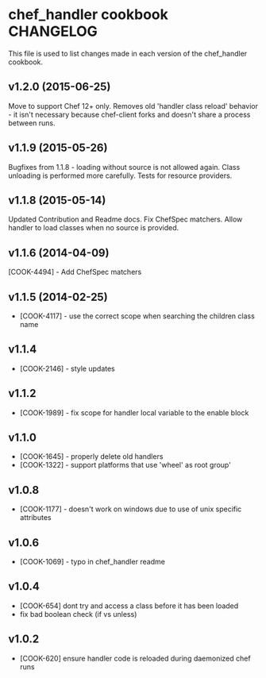 # chef_handler cookbook CHANGELOG
This file is used to list changes made in each version of the chef_handler cookbook.

## v1.2.0 (2015-06-25)
Move to support Chef 12+ only. Removes old 'handler class reload' behavior - it isn't necessary   because chef-client forks and doesn't share a process between runs.

## v1.1.9 (2015-05-26)
Bugfixes from 1.1.8 - loading without source is not allowed again. Class unloading is performed more carefully. Tests for resource providers.

## v1.1.8 (2015-05-14)
Updated Contribution and Readme docs. Fix ChefSpec matchers. Allow handler to load classes when no source is provided.

## v1.1.6 (2014-04-09)
[COOK-4494] - Add ChefSpec matchers

## v1.1.5 (2014-02-25)
- [COOK-4117] - use the correct scope when searching the children class name

## v1.1.4
- [COOK-2146] - style updates

## v1.1.2
- [COOK-1989] - fix scope for handler local variable to the enable block

## v1.1.0
- [COOK-1645] - properly delete old handlers
- [COOK-1322] - support platforms that use 'wheel' as root group'

## v1.0.8
- [COOK-1177] - doesn't work on windows due to use of unix specific attributes

## v1.0.6
- [COOK-1069] - typo in chef_handler readme

## v1.0.4
- [COOK-654] dont try and access a class before it has been loaded
- fix bad boolean check (if vs unless)

## v1.0.2
- [COOK-620] ensure handler code is reloaded during daemonized chef runs
